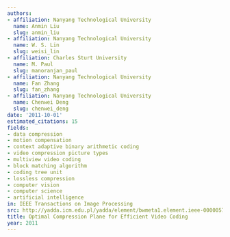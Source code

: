```yaml
---
authors:
- affiliation: Nanyang Technological University
  name: Anmin Liu
  slug: anmin_liu
- affiliation: Nanyang Technological University
  name: W. S. Lin
  slug: weisi_lin
- affiliation: Charles Sturt University
  name: M. Paul
  slug: manoranjan_paul
- affiliation: Nanyang Technological University
  name: Fan Zhang
  slug: fan_zhang
- affiliation: Nanyang Technological University
  name: Chenwei Deng
  slug: chenwei_deng
date: '2011-10-01'
estimated_citations: 15
fields:
- data compression
- motion compensation
- context adaptive binary arithmetic coding
- video compression picture types
- multiview video coding
- block matching algorithm
- coding tree unit
- lossless compression
- computer vision
- computer science
- artificial intelligence
in: IEEE Transactions on Image Processing
src: http://yadda.icm.edu.pl/yadda/element/bwmeta1.element.ieee-000005746533
title: Optimal Compression Plane for Efficient Video Coding
year: 2011
---
```

